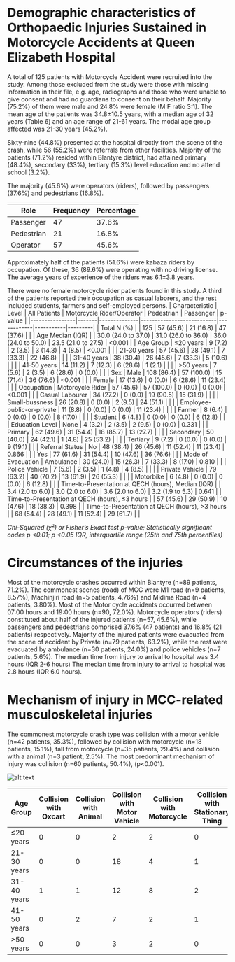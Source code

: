 # Demographic characteristics of Orthopaedic Injuries Sustained in Motorcycle Accidents at Queen Elizabeth Hospital

A total of 125 patients with Motorcycle Accident were recruited into the study. Among those excluded from the study were those with missing information in their file, e.g. age, radiographs and those who were unable to give consent and had no guardians to consent on their behalf. Majority (75.2%) of them were male and 24.8% were female (M:F ratio 3:1). The mean age of the patients was 34.8±10.5 years, with a median age of 32 years (Table 6) and an age range of 21-61 years. The modal age group affected was 21-30 years (45.2%).

Sixty-nine (44.8%) presented at the hospital directly from the scene of the crash, while 56 (55.2%) were referrals from other facilities. Majority of the patients (71.2%) resided within Blantyre district, had attained primary (48.4%), secondary (33%), tertiary (15.3%) level education and no attend school (3.2%).

The majority (45.6%) were operators (riders), followed by passengers (37.6%) and pedestrians (16.8%).

| Role       | Frequency | Percentage |
|------------|-----------|------------|
| Passenger  | 47        | 37.6%      |
| Pedestrian | 21        | 16.8%      |
| Operator   | 57        | 45.6%      |

Approximately half of the patients (51.6%) were kabaza riders by occupation. Of these, 36 (89.6%) were operating with no driving license. The average years of experience of the riders was 6.1±3.8 years.

There were no female motorcycle rider patients found in this study. A third of the patients reported their occupation as casual laborers, and the rest included students, farmers and self-employed persons.
| Characteristic | Level | All Patients | Motorcycle Rider/Operator | Pedestrian | Passenger | p-value |
|----------------|-------|--------------|---------------------------|------------|-----------|---------|
| Total N (%)    |       | 125          | 57 (45.6)                 | 21 (16.8)  | 47 (37.6) |         |
| Age Median (IQR) |     | 30.0 (24.0 to 37.0) | 31.0 (26.0 to 36.0)  | 36.0 (24.0 to 50.0) | 23.5 (21.0 to 27.5) | <0.001   |
| Age Group      | ≤20 years | 9 (7.2)  | 2 (3.5)                   | 3 (14.3)   | 4 (8.5)   | <0.001   |
|                | 21-30 years | 57 (45.6) | 28 (49.1)              | 7 (33.3)   | 22 (46.8) |         |
|                | 31-40 years | 38 (30.4) | 26 (45.6)              | 7 (33.3)   | 5 (10.6)  |         |
|                | 41-50 years | 14 (11.2) | 7 (12.3)               | 6 (28.6)   | 1 (2.1)   |         |
|                | >50 years   | 7 (5.6)  | 2 (3.5)                 | 6 (28.6)   | 0 (0.0)   |         |
| Sex            | Male      | 108 (86.4) | 57 (100.0)              | 15 (71.4)  | 36 (76.6) | <0.001   |
|                | Female    | 17 (13.6)  | 0 (0.0)                 | 6 (28.6)   | 11 (23.4) |         |
| Occupation     | Motorcycle Rider | 57 (45.6) | 57 (100.0)         | 0 (0.0)    | 0 (0.0)   | <0.001   |
|                | Casual Labourer | 34 (27.2) | 0 (0.0)            | 19 (90.5)  | 15 (31.9) |         |
|                | Small-bussness | 26 (20.8) | 0 (0.0)             | 2 (9.5)    | 24 (51.1) |         |
|                | Employee-public-or-private | 11 (8.8) | 0 (0.0) | 0 (0.0)    | 11 (23.4) |         |
|                | Farmer | 8 (6.4) | 0 (0.0)                      | 0 (0.0)    | 8 (17.0)  |         |
|                | Student | 6 (4.8) | 0 (0.0)                     | 0 (0.0)    | 6 (12.8)  |         |
| Education Level | None     | 4 (3.2)  | 2 (3.5)                   | 2 (9.5)    | 0 (0.0)   | 0.331    |
|                | Primary  | 62 (49.6) | 31 (54.4)                | 18 (85.7)  | 13 (27.7) |         |
|                | Secondary | 50 (40.0) | 24 (42.1)               | 1 (4.8)    | 25 (53.2) |         |
|                | Tertiary | 9 (7.2)  | 0 (0.0)                   | 0 (0.0)    | 9 (19.1)  |         |
| Referral Status | No      | 48 (38.4) | 26 (45.6)                | 11 (52.4)  | 11 (23.4) | 0.866    |
|                | Yes      | 77 (61.6) | 31 (54.4)                | 10 (47.6)  | 36 (76.6) |         |
| Mode of Evacuation | Ambulance | 30 (24.0) | 15 (26.3)            | 7 (33.3)   | 8 (17.0)  | 0.810    |
|                | Police Vehicle | 7 (5.6) | 2 (3.5)              | 1 (4.8)    | 4 (8.5)   |         |
|                | Private Vehicle | 79 (63.2) | 40 (70.2)          | 13 (61.9)  | 26 (55.3) |         |
|                | Motorbike | 6 (4.8) | 0 (0.0)                   | 0 (0.0)    | 6 (12.8)  |         |
| Time-to-Presentation at QECH (hours), Median (IQR) | | 3.4 (2.0 to 6.0) | 3.0 (2.0 to 6.0) | 3.6 (2.0 to 6.0) | 3.2 (1.9 to 5.3) | 0.641    |
| Time-to-Presentation at QECH (hours), ≤3 hours | | 57 (45.6) | 29 (50.9) | 10 (47.6) | 18 (38.3) | 0.398    |
| Time-to-Presentation at QECH (hours), >3 hours | | 68 (54.4) | 28 (49.1) | 11 (52.4) | 29 (61.7) |         |

*Chi-Squared (χ²) or Fisher’s Exact test p-value; Statistically significant codes p <0.01; p <0.05*
*IQR, interquartile range (25th and 75th percentiles)*

# Circumstances of the injuries

Most of the motorcycle crashes occurred within Blantyre (n=89 patients, 71.2%). The commonest scenes (road) of MCC were 	M1 road (n=9 patients, 8.57%), Machinjiri road (n=5  patients, 4.76%) and Midima Road (n=4 patients, 3.80%). Most of the Motor cycle accidents occurred between 07:00 hours and 19:00 hours (n=90, 72.0%). Motorcycle operators (riders) constituted about half of the injured patients (n=57, 45.6%), while passengers and pedestrians comprised 37.6% (47 patients) and 16.8% (21 patients) respectively. Majority of the injured patients were evacuated from the scene of accident by Private (n=79 patients, 63.2%), while the rest were evacuated by ambulance (n=30 patients, 24.0%) and police vehicles (n=7 patients, 5.6%). The median time from injury to arrival to hospital was 3.4 hours (IQR 2-6 hours) The median time from injury to arrival to hospital was 2.8 hours (IQR 6.0 hours).



# Mechanism of injury in MCC-related musculoskeletal injuries

The commonest motorcycle crash type was collision with a motor vehicle (n=42 patients, 35.3%), followed by collision with motorcycle (n=18 patients, 15.1%), fall from motorcycle (n=35 patients, 29.4%) and collision with a animal (n=3 patient, 2.5%). The most predominant mechanism of injury was collision (n=60 patients, 50.4%),  (p<0.001).



![alt text](image.png)


            

| Age Group  | Collision with Oxcart | Collision with Animal | Collision with Motor Vehicle | Collision with Motorcycle | Collision with Stationary Thing | Fall from Motorcycle | Got Stuck in Spokes | Hit Along the Road |
|------------|----------------------|----------------------|----------------------------|--------------------------|------------------------------|----------------------|---------------------|------------------|
| ≤20 years  | 0                    | 0                    | 2                          | 2                        | 0                            | 6                    | 0                   | 0                |
| 21-30 years| 0                    | 0                    | 18                         | 4                        | 1                            | 9                    | 0                   | 0                |
| 31-40 years| 1                    | 1                    | 12                         | 8                        | 2                            | 6                    | 0                   | 0                |
| 41-50 years| 0                    | 2                    | 7                          | 2                        | 1                            | 6                    | 1                   | 1                |
| >50 years  | 0                    | 0                    | 3                          | 2                        | 0                            | 8                    | 0                   | 0                |
